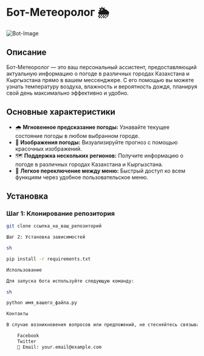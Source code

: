 # Бот-Метеоролог 🌦

![Bot-Image](path/to/your/bot-image.jpg)

## Описание

Бот-Метеоролог — это ваш персональный ассистент, предоставляющий актуальную информацию о погоде в различных городах Казахстана и Кыргызстана прямо в вашем мессенджере. С его помощью вы можете узнать температуру воздуха, влажность и вероятность дождя, планируя свой день максимально эффективно и удобно.

## Основные характеристики

- 🌧 **Мгновенное предсказание погоды:** Узнавайте текущее состояние погоды в любом выбранном городе.
- 📸 **Изображения погоды:** Визуализируйте прогноз с помощью красочных изображений.
- 🗺 **Поддержка нескольких регионов:** Получите информацию о погоде в различных городах Казахстана и Кыргызстана.
- 🔄 **Легкое переключение между меню:** Быстрый доступ ко всем функциям через удобное пользовательское меню.

## Установка

### Шаг 1: Клонирование репозитория
```sh
git clone ссылка_на_ваш_репозиторий

Шаг 2: Установка зависимостей

sh

pip install -r requirements.txt

Использование

Для запуска бота используйте следующую команду:

sh

python имя_вашего_файла.py

Контакты

В случае возникновения вопросов или предложений, не стесняйтесь связываться со мной:

    Facebook
    Twitter
    📧 Email: your.email@example.com
